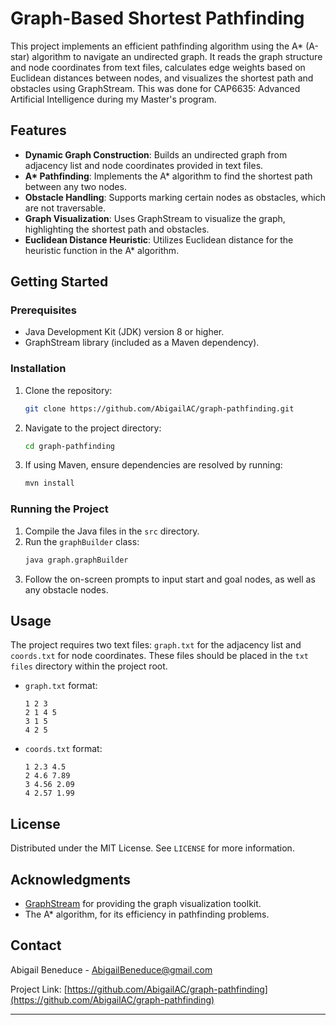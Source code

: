 # Graph-Based Shortest Pathfinding

This project implements an efficient pathfinding algorithm using the A* (A-star) algorithm to navigate an undirected graph. It reads the graph structure and node coordinates from text files, calculates edge weights based on Euclidean distances between nodes, and visualizes the shortest path and obstacles using GraphStream. This was done for CAP6635: Advanced Artificial Intelligence during my Master's program.

## Features

- **Dynamic Graph Construction**: Builds an undirected graph from adjacency list and node coordinates provided in text files.
- **A\* Pathfinding**: Implements the A* algorithm to find the shortest path between any two nodes.
- **Obstacle Handling**: Supports marking certain nodes as obstacles, which are not traversable.
- **Graph Visualization**: Uses GraphStream to visualize the graph, highlighting the shortest path and obstacles.
- **Euclidean Distance Heuristic**: Utilizes Euclidean distance for the heuristic function in the A* algorithm.

## Getting Started

### Prerequisites

- Java Development Kit (JDK) version 8 or higher.
- GraphStream library (included as a Maven dependency).

### Installation

1. Clone the repository:
   ```sh
   git clone https://github.com/AbigailAC/graph-pathfinding.git
   ```
2. Navigate to the project directory:
   ```sh
   cd graph-pathfinding
   ```
3. If using Maven, ensure dependencies are resolved by running:
   ```sh
   mvn install
   ```

### Running the Project

1. Compile the Java files in the `src` directory.
2. Run the `graphBuilder` class:
   ```sh
   java graph.graphBuilder
   ```
3. Follow the on-screen prompts to input start and goal nodes, as well as any obstacle nodes.

## Usage

The project requires two text files: `graph.txt` for the adjacency list and `coords.txt` for node coordinates. These files should be placed in the `txt files` directory within the project root.

- `graph.txt` format:
  ```
  1 2 3
  2 1 4 5
  3 1 5
  4 2 5
  ```
- `coords.txt` format:
  ```
  1 2.3 4.5
  2 4.6 7.89
  3 4.56 2.09
  4 2.57 1.99
  ```

## License

Distributed under the MIT License. See `LICENSE` for more information.

## Acknowledgments

- [GraphStream](https://graphstream-project.org/) for providing the graph visualization toolkit.
- The A* algorithm, for its efficiency in pathfinding problems.

## Contact

Abigail Beneduce - AbigailBeneduce@gmail.com 

Project Link: [https://github.com/AbigailAC/graph-pathfinding](https://github.com/AbigailAC/graph-pathfinding)

---
